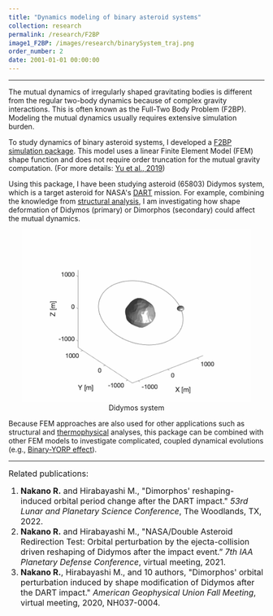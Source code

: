 ```yaml
---
title: "Dynamics modeling of binary asteroid systems"
collection: research
permalink: /research/F2BP
image1_F2BP: /images/research/binarySystem_traj.png
order_number: 2
date: 2001-01-01 00:00:00
---
```

---
The mutual dynamics of irregularly shaped gravitating bodies is different from the regular two-body dynamics because of complex gravity interactions. This is often known as the Full-Two Body Problem (F2BP). Modeling the mutual dynamics usually requires extensive simulation burden.

To study dynamics of binary asteroid systems, I developed a [F2BP simulation package](/software). This model uses a linear Finite Element Model (FEM) shape function and does not require order truncation for the mutual gravity computation. (For more details: [Yu et al., 2019](https://link.springer.com/article/10.1007%2Fs10569-019-9930-4))

Using this package, I have been studying asteroid (65803) Didymos system, which is a target asteroid for NASA's [DART](https://dart.jhuapl.edu/) mission. For example, combining the knowledge from [structural analysis](/research/structuralAnalysis), I am investigating how shape deformation of Didymos (primary) or Dimorphos (secondary) could affect the mutual dynamics.

<p style="text-align:center">
    <img src="/images/research/Didymos_traj.gif" width="450"/><br>
    Didymos system
</p>

Because FEM approaches are also used for other applications such as structural and [thermophysical](/research/thermophysicalModeling) analyses, this package can be combined with other FEM models to investigate complicated, coupled dynamical evolutions (e.g., [Binary-YORP effect](/research/BYORP)).

---
<font size="3"> Related publications:</font>
<font size="3">
    <ol>
        <li><strong>Nakano R.</strong> and Hirabayashi M., "Dimorphos' reshaping-induced orbital period change after the DART impact." <i>53rd Lunar and Planetary Science Conference</i>, The Woodlands, TX, 2022.
        </li>
        <li><strong>Nakano R.</strong> and Hirabayashi M., "NASA/Double Asteroid Redirection Test: Orbital perturbation by the ejecta-collision driven reshaping of Didymos after the impact event.” <i>7th IAA Planetary Defense Conference</i>, virtual meeting, 2021.
        </li>
        <li><strong>Nakano R.</strong>, Hirabayashi M., and 10 authors, "Dimorphos' orbital perturbation induced by shape modification of Didymos after the DART impact." <i>American Geophysical Union Fall Meeting</i>, virtual meeting, 2020, NH037-0004.
        </li>
    </ol>
</font>
